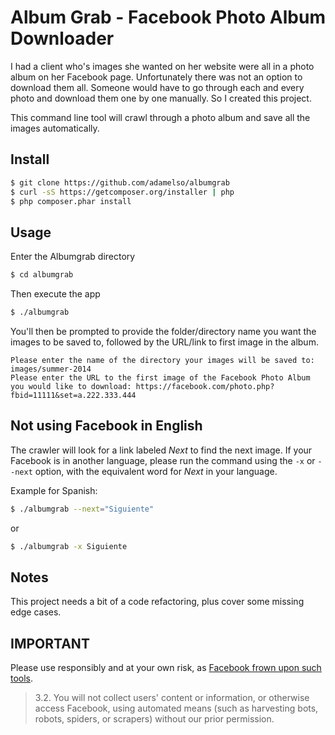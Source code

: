 Album Grab - Facebook Photo Album Downloader
============================================

I had a client who's images she wanted on her website were all in a photo album
on her Facebook page. Unfortunately there was not an option to download them
all. Someone would have to go through each and every photo and download them
one by one manually. So I created this project.

This command line tool will crawl through a photo album and save all the images
automatically.

Install
-------

```bash
$ git clone https://github.com/adamelso/albumgrab
$ curl -sS https://getcomposer.org/installer | php
$ php composer.phar install
```

Usage
-----

Enter the Albumgrab directory

```bash
$ cd albumgrab
```

Then execute the app

```bash
$ ./albumgrab
```

You'll then be prompted to provide the folder/directory name you want the images to be saved to, followed by the URL/link to first image in the album.

    Please enter the name of the directory your images will be saved to: images/summer-2014
    Please enter the URL to the first image of the Facebook Photo Album you would like to download: https://facebook.com/photo.php?fbid=11111&set=a.222.333.444


Not using Facebook in English
-----------------------------

The crawler will look for a link labeled _Next_ to find the next image.
If your Facebook is in another language, please run the command using
the `-x` or `--next` option, with the equivalent word for _Next_ in
your language.

Example for Spanish:

```bash
$ ./albumgrab --next="Siguiente"
```

or

```bash
$ ./albumgrab -x Siguiente
```

Notes
-----

This project needs a bit of a code refactoring, plus cover some missing edge cases.


IMPORTANT
---------

Please use responsibly and at your own risk, as [Facebook frown upon such tools](https://www.facebook.com/terms.php?ref=pf).

> 3.2. You will not collect users' content or information, or otherwise access Facebook, using automated means (such as harvesting bots, robots, spiders, or scrapers) without our prior permission.

